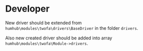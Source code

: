# Developer

New driver should be extended from `humhub\modules\twofa\drivers\BaseDriver` in the folder `drivers`.

Also new created driver should be added into array `humhub\modules\twofa\Module->drivers`.